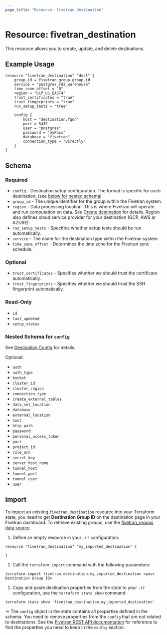 ```yaml
---
page_title: "Resource: fivetran_destination"
---
```


# Resource: fivetran_destination

This resource allows you to create, update, and delete destinations.

## Example Usage

```hcl
resource "fivetran_destination" "dest" {
    group_id = fivetran_group.group.id
    service = "postgres_rds_warehouse"
    time_zone_offset = "0"
    region = "GCP_US_EAST4"
    trust_certificates = "true"
    trust_fingerprints = "true"
    run_setup_tests = "true"

    config {
        host = "destination.fqdn"
        port = 5432
        user = "postgres"
        password = "myPass"
        database = "fivetran"
        connection_type = "Directly"
    }
}
```

## Schema

### Required

- `config` - Destination setup configuration. The format is specific for each destination. (see [below for nested schema](#nestedblock--config))
- `group_id` - The unique identifier for the group within the Fivetran system.
- `region` - Data processing location. This is where Fivetran will operate and run computation on data. See [Create destination](https://fivetran.com/docs/rest-api/destinations#payloadparameters) for details. Region also defines cloud service provider for your destination (GCP, AWS ar AZURE). 
- `run_setup_tests` - Specifies whether setup tests should be run automatically.
- `service` - The name for the destination type within the Fivetran system.
- `time_zone_offset` - Determines the time zone for the Fivetran sync schedule.

### Optional

- `trust_certificates` - Specifies whether we should trust the certificate automatically.
- `trust_fingerprints` - Specifies whether we should trust the SSH fingerprint automatically.

### Read-Only

- `id` 
- `last_updated` 
- `setup_status`

<a id="nestedblock--config"></a>
### Nested Schema for `config`

See [Destination Config](https://fivetran.com/docs/rest-api/destinations/config) for details.

Optional:

- `auth`
- `auth_type` 
- `bucket` 
- `cluster_id`
- `cluster_region`
- `connection_type` 
- `create_external_tables` 
- `data_set_location` 
- `database`
- `external_location` 
- `host` 
- `http_path` 
- `password` 
- `personal_access_token` 
- `port`
- `project_id`
- `role_arn` 
- `secret_key`
- `server_host_name` 
- `tunnel_host` 
- `tunnel_port` 
- `tunnel_user` 
- `user` 

## Import

To import an existing `fivetran_destination` resource into your Terraform state, you need to get **Destination Group ID** on the destination page in your Fivetran dashboard.
To retrieve existing groups, use the [fivetran_groups data source](/docs/data-sources/groups).
1. Define an empty resource in your `.tf` configuration:

```hcl
resource "fivetran_destination" "my_imported_destination" {

}
```

1. Call the `terraform import` command with the following parameters:

```
terraform import fivetran_destination.my_imported_destination <your Destination Group ID>
```

1. Copy and paste destination properties from the state to your `.tf` configuration, use the `terraform state show` command:

```
terraform state show 'fivetran_destination.my_imported_destination'
```

-> The `config` object in the state contains all properties defined in the schema. You need to remove properties from the `config` that are not related to destinations. See the [Fivetran REST API documentation](https://fivetran.com/docs/rest-api/destinations/config) for reference to find the properties you need to keep in the `config` section.